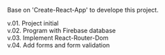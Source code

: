 Base on 'Create-React-App' to develope this project.

v.01. Project initial     
v.02. Program with Firebase database      
v.03. Implement React-Router-Dom      
v.04. Add forms and form validation     
